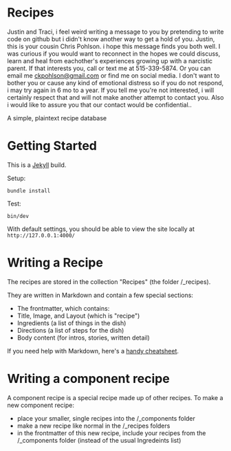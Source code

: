 # Recipes
Justin and Traci, i feel weird writing a message to you by pretending to write code on github but i didn't know another way to get a hold of you. Justin, this is your cousin Chris Pohlson. i hope this message finds you both well. I was curious if you would want to reconnect in the hopes we could discuss, learn and heal from eachother's experiences growing up with a narcistic parent. If that interests you, call or text me at 515-339-5874. Or you can email me ckpohlson@gmail.com or find me on social media. I don't want to bother you or cause any kind of emotional distress so if you do not respond, i may try again in 6 mo to a year. If you tell me you're not interested, i will certainly respect that and will not make another attempt to contact you. Also i would like to assure you that our contact would be confidential.. 

A simple, plaintext recipe database

# Getting Started

This is a [Jekyll](https://jekyllrb.com/) build.

Setup:

```bundle install```

Test:

```bin/dev```

With default settings, you should be able to view the site locally at `http://127.0.0.1:4000/`

# Writing a Recipe

The recipes are stored in the collection "Recipes" (the folder /_recipes).

They are written in Markdown and contain a few special sections:

- The frontmatter, which contains:
 - Title, Image, and Layout (which is "recipe")
 - Ingredients (a list of things in the dish)
 - Directions (a list of steps for the dish)
- Body content (for intros, stories, written detail)

If you need help with Markdown, here's a [handy cheatsheet](https://github.com/adam-p/markdown-here/wiki/Markdown-Cheatsheet).

# Writing a component recipe

A component recipe is a special recipe made up of other recipes. To make a new component recipe:

- place your smaller, single recipes into the /_components folder
- make a new recipe like normal in the /_recipes folders
- in the frontmatter of this new recipe, include your recipes from the /_components folder (instead of the usual Ingredeints list)
